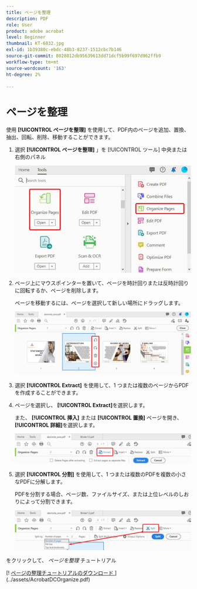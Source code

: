 ```yaml
---
title: ページを整理
description: PDF
role: User
product: adobe acrobat
level: Beginner
thumbnail: KT-6832.jpg
exl-id: 1b39380c-ebdc-48b3-8237-1512cbc7b146
source-git-commit: 8028012db95639613dd71dcf5b99f697d962ffb9
workflow-type: tm+mt
source-wordcount: '163'
ht-degree: 2%

---
```


# ページを整理

使用 **[!UICONTROL ページを整理]** を使用して、PDF内のページを追加、置換、抽出、回転、削除、移動することができます。

1. 選択 **[!UICONTROL ページを整理]** 」を [!UICONTROL ツール] 中央または右側のパネル

   ![整理ステップ 1](../assets/Organize_1.png)

1. ページ上にマウスポインターを置いて、ページを時計回りまたは反時計回りに回転するか、ページを削除します。

   ページを移動するには、ページを選択して新しい場所にドラッグします。

   ![整理ステップ 2](../assets/Organize_2.png)

1. 選択 **[!UICONTROL Extract]** を使用して、1 つまたは複数のページからPDFを作成することができます。

1. ページを選択し、 **[!UICONTROL Extract]**&#x200B;を選択します。

   また、 **[!UICONTROL 挿入]** または **[!UICONTROL 置換]** ページを開き、 **[!UICONTROL 詳細]**&#x200B;を選択します。

   ![整理 — 手順 4](../assets/Organize_3.png)

1. 選択 **[!UICONTROL 分割]** を使用して、1 つまたは複数のPDFを複数の小さなPDFに分解します。

   PDFを分割する場合、ページ数、ファイルサイズ、または上位レベルのしおりによって分割できます。

   ![スキャン手順 5](../assets/Organize_4.png)

をクリックして、 *ページを整理* チュートリアル

[! [ ページの整理チュートリアルのダウンロード ](../assets/acrobat_PDF_96.png)](../assets/AcrobatDCOrganize.pdf)

